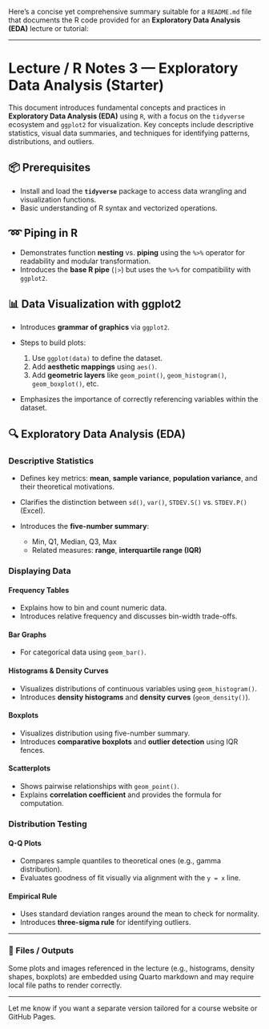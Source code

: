 Here’s a concise yet comprehensive summary suitable for a `README.md` file that documents the R code provided for an **Exploratory Data Analysis (EDA)** lecture or tutorial:

---

# Lecture / R Notes 3 — Exploratory Data Analysis (Starter)

This document introduces fundamental concepts and practices in **Exploratory Data Analysis (EDA)** using `R`, with a focus on the `tidyverse` ecosystem and `ggplot2` for visualization. Key concepts include descriptive statistics, visual data summaries, and techniques for identifying patterns, distributions, and outliers.

## 📦 Prerequisites

* Install and load the **`tidyverse`** package to access data wrangling and visualization functions.
* Basic understanding of R syntax and vectorized operations.

## ➿ Piping in R

* Demonstrates function **nesting** vs. **piping** using the `%>%` operator for readability and modular transformation.
* Introduces the **base R pipe** (`|>`) but uses the `%>%` for compatibility with `ggplot2`.

## 📊 Data Visualization with ggplot2

* Introduces **grammar of graphics** via `ggplot2`.
* Steps to build plots:

  1. Use `ggplot(data)` to define the dataset.
  2. Add **aesthetic mappings** using `aes()`.
  3. Add **geometric layers** like `geom_point()`, `geom_histogram()`, `geom_boxplot()`, etc.
* Emphasizes the importance of correctly referencing variables within the dataset.

## 🔍 Exploratory Data Analysis (EDA)

### Descriptive Statistics

* Defines key metrics: **mean**, **sample variance**, **population variance**, and their theoretical motivations.
* Clarifies the distinction between `sd()`, `var()`, `STDEV.S()` vs. `STDEV.P()` (Excel).
* Introduces the **five-number summary**:

  * Min, Q1, Median, Q3, Max
  * Related measures: **range**, **interquartile range (IQR)**

### Displaying Data

#### Frequency Tables

* Explains how to bin and count numeric data.
* Introduces relative frequency and discusses bin-width trade-offs.

#### Bar Graphs

* For categorical data using `geom_bar()`.

#### Histograms & Density Curves

* Visualizes distributions of continuous variables using `geom_histogram()`.
* Introduces **density histograms** and **density curves** (`geom_density()`).

#### Boxplots

* Visualizes distribution using five-number summary.
* Introduces **comparative boxplots** and **outlier detection** using IQR fences.

#### Scatterplots

* Shows pairwise relationships with `geom_point()`.
* Explains **correlation coefficient** and provides the formula for computation.

### Distribution Testing

#### Q-Q Plots

* Compares sample quantiles to theoretical ones (e.g., gamma distribution).
* Evaluates goodness of fit visually via alignment with the `y = x` line.

#### Empirical Rule

* Uses standard deviation ranges around the mean to check for normality.
* Introduces **three-sigma rule** for identifying outliers.

---

### 📁 Files / Outputs

Some plots and images referenced in the lecture (e.g., histograms, density shapes, boxplots) are embedded using Quarto markdown and may require local file paths to render correctly.

---

Let me know if you want a separate version tailored for a course website or GitHub Pages.
